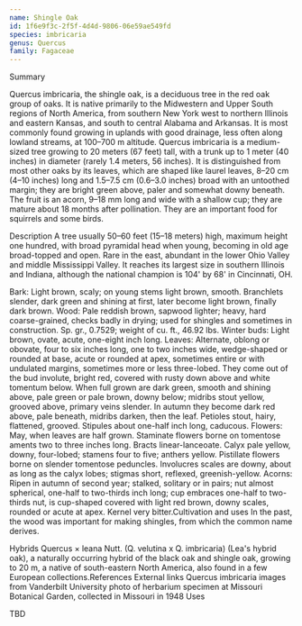 ```yaml
---
name: Shingle Oak
id: 1f6e9f3c-2f5f-4d4d-9806-06e59ae549fd
species: imbricaria
genus: Quercus
family: Fagaceae
---
```

Summary



Quercus imbricaria, the shingle oak, is a deciduous tree in the red oak group of oaks.  It is native primarily to the Midwestern and Upper South regions of North America, from southern New York west to northern Illinois and eastern Kansas, and south to central Alabama and Arkansas.  It is most commonly found growing in uplands with good drainage, less often along lowland streams, at 100–700 m altitude.
Quercus imbricaria is a medium-sized tree growing to 20 meters (67 feet) tall, with a trunk up to 1 meter (40 inches) in diameter (rarely 1.4 meters, 56 inches).  It is distinguished from most other oaks by its leaves, which are shaped like laurel leaves, 8–20 cm (4–10 inches) long and 1.5–7.5 cm (0.6–3.0 inches) broad with an untoothed margin; they are bright green above, paler and somewhat downy beneath. The fruit is an acorn, 9–18 mm long and wide with a shallow cup; they are mature about 18 months after pollination.  They are an important food for squirrels and some birds.

Description
A tree usually 50–60 feet (15–18 meters) high, maximum height one hundred, with broad pyramidal head when young, becoming in old age broad-topped and open.  Rare in the east, abundant in the lower Ohio Valley and middle Mississippi Valley. It reaches its largest size in southern Illinois and Indiana, although the national champion is 104' by 68' in Cincinnati, OH.

Bark: Light brown, scaly; on young stems light brown, smooth.  Branchlets slender, dark green and shining at first, later become light brown, finally dark brown.
Wood: Pale reddish brown, sapwood lighter; heavy, hard coarse-grained, checks badly in drying; used for shingles and sometimes in construction.  Sp. gr., 0.7529; weight of cu. ft., 46.92 lbs.
Winter buds: Light brown, ovate, acute, one-eight inch long.
Leaves: Alternate, oblong or obovate, four to six inches long, one to two inches wide, wedge-shaped or rounded at base, acute or rounded at apex, sometimes entire or with undulated margins, sometimes more or less three-lobed.  They come out of the bud involute, bright red, covered with rusty down above and white tomentum below.  When full grown are dark green, smooth and shining above, pale green or pale brown, downy below; midribs stout yellow, grooved above, primary veins slender.  In autumn they become dark red above, pale beneath, midribs darken, then the leaf.  Petioles stout, hairy, flattened, grooved.  Stipules about one-half inch long, caducous.
Flowers: May, when leaves are half grown.  Staminate flowers borne on tomentose aments two to three inches long.  Bracts linear-lanceoate.  Calyx pale yellow, downy, four-lobed; stamens four to five; anthers yellow.  Pistillate flowers borne on slender tomentose peduncles.  Involucres scales are downy, about as long as the calyx lobes; stigmas short, reflexed, greenish-yellow.
Acorns: Ripen in autumn of second year; stalked, solitary or in pairs; nut almost spherical, one-half to two-thirds inch long; cup embraces one-half to two-thirds nut, is cup-shaped covered with light red brown, downy scales, rounded or acute at apex.  Kernel very bitter.Cultivation and uses
In the past, the wood was important for making shingles, from which the common name derives.

Hybrids
Quercus  × leana Nutt. (Q. velutina x Q. imbricaria) (Lea's hybrid oak), a naturally occurring hybrid of the black oak and shingle oak, growing to 20 m, a native of south-eastern North America, also found in a few European collections.References
External links
Quercus imbricaria images from Vanderbilt University
photo of herbarium specimen at Missouri Botanical Garden, collected in Missouri in 1948
Uses

TBD
